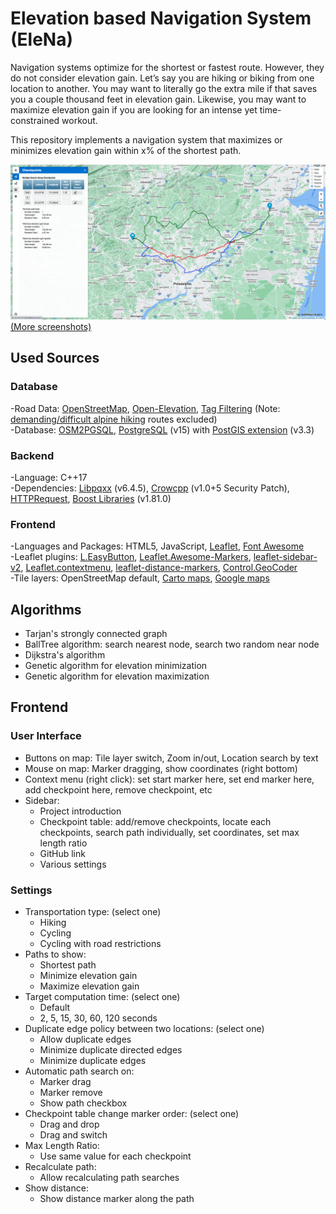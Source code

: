 # Elevation based Navigation System (EleNa)
Navigation systems optimize for the shortest or fastest route. However, they do not consider elevation gain. Let’s say you are hiking or biking from one location to another. You may want to literally go the extra mile if that saves you a couple thousand feet in elevation gain. Likewise, you may want to maximize elevation gain if you are looking for an intense yet time-constrained workout.

This repository implements a navigation system that maximizes or minimizes elevation gain within x% of the shortest path.

![Alt text](samples/screenshots/philadelphia-1.3.png)
<a href="https://github.com/dlim2012/elevation-based-navigation-system/tree/main/samples">(More screenshots)</a>

## Used Sources
### Database
-Road Data:
<a href="https://www.openstreetmap.org/"> OpenStreetMap</a>,
<a href="https://github.com/Jorl17/open-elevation">Open-Elevation</a>,
<a href="https://giscience.github.io/openrouteservice/documentation/Tag-Filtering.html">Tag Filtering</a> (Note: <a href="https://wiki.openstreetmap.org/wiki/Key:sac_scale">demanding/difficult alpine hiking</a> routes excluded)<br>
-Database:
<a href="https://osm2pgsql.org/">OSM2PGSQL</a>,
<a href="https://www.postgresql.org/">PostgreSQL</a> (v15) with
<a href="https://postgis.net/">PostGIS extension</a> (v3.3)<br>
### Backend
-Language: C++17 <br>
-Dependencies:
<a href="https://pqxx.org/libpqxx/">Libpqxx</a> (v6.4.5),
<a href="https://crowcpp.org/master/">Crowcpp</a> (v1.0+5 Security Patch),
<a href="https://github.com/elnormous/HTTPRequest">HTTPRequest</a>,
<a href="https://www.boost.org/">Boost Libraries</a> (v1.81.0) <br>
### Frontend
-Languages and Packages: HTML5, JavaScript,
<a href="https://leafletjs.com/reference.html#icontrol">Leaflet</a>,
<a href="https://fontawesome.com/">Font Awesome</a><br>
-Leaflet plugins:
<a href="https://github.com/CliffCloud/Leaflet.EasyButton">L.EasyButton</a>,
<a href="https://github.com/lennardv2/Leaflet.awesome-markers">Leaflet.Awesome-Markers</a>,
<a href="https://github.com/noerw/leaflet-sidebar-v2">leaflet-sidebar-v2</a>,
<a href="https://github.com/aratcliffe/Leaflet.contextmenu">Leaflet.contextmenu</a>,
<a href="https://github.com/adoroszlai/leaflet-distance-markers">leaflet-distance-markers</a>,
<a href="https://github.com/perliedman/leaflet-control-geocoder">Control.GeoCoder</a><br>
-Tile layers:
OpenStreetMap default,
<a href="https://carto.com/basemaps/">Carto maps</a>,
<a href="https://developers.google.com/maps/documentation/tile">Google maps</a><br>

## Algorithms
- Tarjan's strongly connected graph
- BallTree algorithm: search nearest node, search two random near node
- Dijkstra's algorithm
- Genetic algorithm for elevation minimization
- Genetic algorithm for elevation maximization

## Frontend
### User Interface
- Buttons on map: Tile layer switch, Zoom in/out, Location search by text<br>
- Mouse on map: Marker dragging, show coordinates (right bottom) <br>
- Context menu (right click): set start marker here, set end marker here, add checkpoint here, remove checkpoint, etc <br>
- Sidebar:
  - Project introduction
  - Checkpoint table: add/remove checkpoints, locate each checkpoints, search path individually, set coordinates, set max length ratio
  - GitHub link
  - Various settings


### Settings
* Transportation type: (select one)
    * Hiking
    * Cycling
    * Cycling with road restrictions
* Paths to show:
    * Shortest path
    * Minimize elevation gain
    * Maximize elevation gain
* Target computation time: (select one)
    * Default
    * 2, 5, 15, 30, 60, 120 seconds
* Duplicate edge policy between two locations: (select one)
    * Allow duplicate edges
    * Minimize duplicate directed edges
    * Minimize duplicate edges
* Automatic path search on:
    * Marker drag
    * Marker remove
    * Show path checkbox
* Checkpoint table change marker order: (select one)
    * Drag and drop
    * Drag and switch
* Max Length Ratio:
    - Use same value for each checkpoint
* Recalculate path:
    - Allow recalculating path searches
* Show distance:
    - Show distance marker along the path

